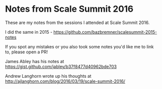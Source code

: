 # Notes from Scale Summit 2016

These are my notes from the sessions I attended at Scale Summit 2016.

I did the same in 2015 -
https://github.com/bazbremner/scalesummit-2015-notes

If you spot any mistakes or you also took some notes you'd like me to
link to, please open a PR!

James Abley has his notes at https://gist.github.com/jabley/b37f8477d40962bde703

Andrew Langhorn wrote up his thoughts at
http://ajlanghorn.com/blog/2016/03/19/scale-summit-2016/
